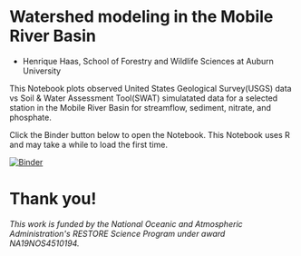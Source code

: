 # Watershed modeling in the Mobile River Basin

- Henrique Haas, School of Forestry and Wildlife Sciences at Auburn University

This Notebook plots observed United States Geological Survey(USGS) data vs Soil & Water Assessment Tool(SWAT) simulatated data for a selected station in the Mobile River Basin for streamflow, sediment, nitrate, and phosphate. 

Click the Binder button below to open the Notebook.  This Notebook uses R and may take a while to load the first time.

[![Binder](https://mybinder.org/badge_logo.svg)](https://mybinder.org/v2/gh/OyBcSt/watershed-simulated-vs-observed/HEAD?labpath=index.ipynb)


# Thank you!
*This work is funded by the National Oceanic and Atmospheric Administration's RESTORE Science Program under award NA19NOS4510194.*

